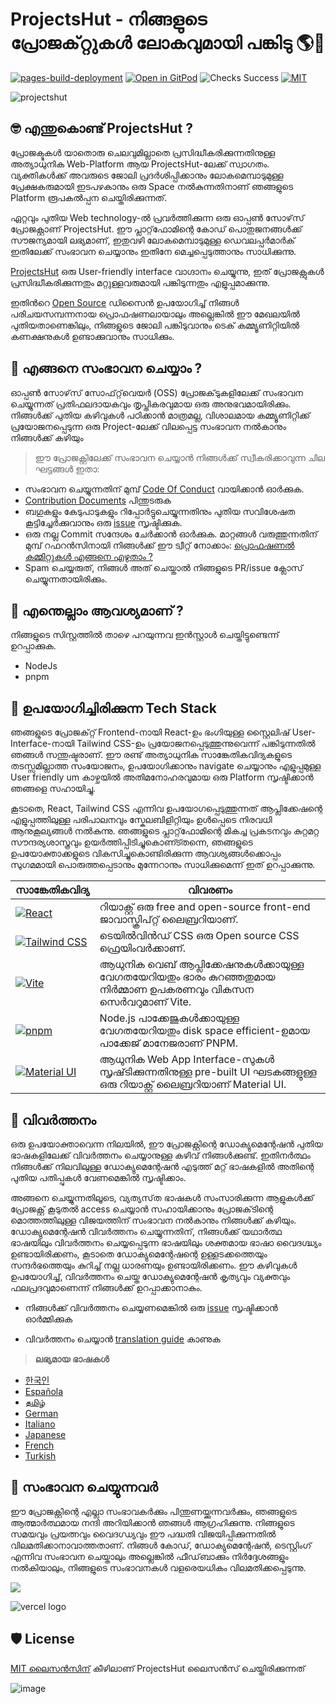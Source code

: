 # **ProjectsHut - നിങ്ങളുടെ പ്രോജക്‌റ്റുകൾ ലോകവുമായി പങ്കിടു 🌎🌈**

[![pages-build-deployment](https://github.com/priyankarpal/ProjectsHut/actions/workflows/pages/pages-build-deployment/badge.svg?branch=main)](https://github.com/priyankarpal/ProjectsHut/actions/workflows/pages/pages-build-deployment) [![Open in GitPod](https://img.shields.io/badge/Gitpod-Ready--to--Code-blue?logo=gitpod)](https://gitpod.io/#https://github.com/priyankarpal/ProjectsHut) ![Checks Success](https://badgen.net/github/checks/node-formidable/node-formidable) [![MIT](https://badgen.net/badge/license/MIT/blue)](https://github.com/priyankarpal/ProjectsHut/blob/main/LICENSE)

![projectshut](https://user-images.githubusercontent.com/88102392/235369195-189ad8cd-31df-4099-8b99-3efac3056651.png)

## 🤓 എന്തുകൊണ്ട് ProjectsHut ?

പ്രോജക്ടുകൾ യാതൊരു ചെലവുമില്ലാതെ പ്രസിദ്ധീകരിക്കുന്നതിനുള്ള അത്യാധുനിക Web-Platform ആയ ProjectsHut-ലേക്ക് സ്വാഗതം. വ്യക്തികൾക്ക് അവരുടെ ജോലി പ്രദർശിപ്പിക്കാനും ലോകമെമ്പാടുമുള്ള പ്രേക്ഷകരുമായി ഇടപഴകാനും ഒരു Space നൽകുന്നതിനാണ് ഞങ്ങളുടെ Platform രൂപകൽപ്പന ചെയ്തിരിക്കുന്നത്.

ഏറ്റവും പുതിയ Web technology-ൽ പ്രവർത്തിക്കുന്ന ഒരു ഓപ്പൺ സോഴ്‌സ് പ്രോജക്റ്റാണ് ProjectsHut. ഈ പ്ലാറ്റ്‌ഫോമിന്റെ കോഡ് പൊതുജനങ്ങൾക്ക് സൗജന്യമായി ലഭ്യമാണ്, ഇതുവഴി ലോകമെമ്പാടുമുള്ള ഡെവലപ്പർമാർക് ഇതിലേക്ക് സംഭാവന ചെയ്യാനും ഇതിനേ മെച്ചപ്പെടുത്താനും സാധിക്കുന്നു.

[ProjectsHut](https://projectshut.vercel.app) ഒരു User-friendly interface വാഗ്ദാനം ചെയ്യുന്നു, ഇത് പ്രോജക്റ്റുകൾ പ്രസിദ്ധീകരിക്കുന്നതും മറ്റുള്ളവരുമായി പങ്കിടുന്നതും എളുപ്പമാക്കുന്നു.

ഇതിൻറെ [Open Source](https://opensource.guide) ഡിസൈൻ ഉപയോഗിച്ച് നിങ്ങൾ പരിചയസമ്പന്നനായ പ്രൊഫഷണലായാലും അല്ലെങ്കിൽ ഈ മേഖലയിൽ പുതിയതാണെങ്കിലും, നിങ്ങളുടെ ജോലി പങ്കിടുവാനും ടെക് കമ്മ്യൂണിറ്റിയിൽ കണക്ഷനുകൾ ഉണ്ടാക്കുവാനും സാധിക്കും.

## 🤔 എങ്ങനെ സംഭാവന ചെയ്യാം ?

ഓപ്പൺ സോഴ്‌സ് സോഫ്‌റ്റ്‌വെയർ (OSS) പ്രോജക്‌ടുകളിലേക്ക് സംഭാവന ചെയ്യുന്നത് പ്രതിഫലദായകവും തൃപ്തികരവുമായ ഒരു അനുഭവമായിരിക്കും. നിങ്ങൾക്ക് പുതിയ കഴിവുകൾ പഠിക്കാൻ മാത്രമല്ല, വിശാലമായ കമ്മ്യൂണിറ്റിക്ക് പ്രയോജനപ്പെടുന്ന ഒരു Project-ലേക്ക് വിലപ്പെട്ട സംഭാവന നൽകാനും നിങ്ങൾക്ക് കഴിയും

> ഈ പ്രോജക്റ്റിലേക്ക് സംഭാവന ചെയ്യാൻ നിങ്ങൾക്ക് സ്വീകരിക്കാവുന്ന ചില ഘട്ടങ്ങൾ ഇതാ:

- സംഭാവന ചെയ്യുന്നതിന് മുമ്പ് [Code Of Conduct](https://github.com/priyankarpal/ProjectsHut/blob/main/CODE_OF_CONDUCT.md) വായിക്കാൻ ഓർക്കുക.
- [Contribution Documents](/contributing.md) പിന്തുടരുക
- ബഗുകളും കേടുപാടുകളും റിപ്പോർട്ടുചെയ്യുന്നതിനും പുതിയ സവിശേഷത കൂട്ടിച്ചേർക്കുവാനും ഒരു [issue](https://github.com/priyankarpal/ProjectsHut/issues/new/choose) സൃഷ്ടിക്കുക.
- ഒരു നല്ല Commit സന്ദേശം ചേർക്കാൻ ഓർക്കുക. മാറ്റങ്ങൾ വരുത്തുന്നതിന് മുമ്പ് റഫറൻസിനായി നിങ്ങൾക്ക് ഈ ട്വീറ്റ് നോക്കാം: [പ്രൊഫഷണൽ കമ്മിറ്റുകൾ എങ്ങനെ എഴുതാം ?](https://twitter.com/Priyankarpal/status/1638403157863673859)
- Spam ചെയ്യരുത്, നിങ്ങൾ അത് ചെയ്താൽ നിങ്ങളുടെ PR/issue ക്ലോസ് ചെയ്യുന്നതായിരിക്കും.

## 🤏 എന്തെല്ലാം ആവശ്യമാണ് ?

നിങ്ങളുടെ സിസ്റ്റത്തിൽ താഴെ പറയുന്നവ ഇൻസ്റ്റാൾ ചെയ്തിട്ടുണ്ടെന്ന് ഉറപ്പാക്കുക.

- NodeJs
- pnpm

## 🧰 ഉപയോഗിച്ചിരിക്കുന്ന Tech Stack

ഞങ്ങളുടെ പ്രോജക്‌റ്റ് Frontend-നായി React-ഉം ഭംഗിയുള്ള സ്റ്റൈലിഷ് User-Interface-നായി Tailwind CSS-ഉം പ്രയോജനപ്പെടുത്തുന്നുവെന്ന് പങ്കിടുന്നതിൽ ഞങ്ങൾ സന്തുഷ്ടരാണ്. ഈ രണ്ട് അത്യാധുനിക സാങ്കേതികവിദ്യകളുടെ തടസ്സമില്ലാത്ത സംയോജനം, ഉപയോഗിക്കാനും navigate ചെയ്യാനും എളുപ്പമുള്ള User friendly um കാഴ്ചയിൽ അതിമനോഹരവുമായ ഒരു Platform സൃഷ്ടിക്കാൻ ഞങ്ങളെ സഹായിച്ചു.

കൂടാതെ, React, Tailwind CSS എന്നിവ ഉപയോഗപ്പെടുത്തുന്നത് ആപ്ലിക്കേഷന്റെ എളുപ്പത്തിലുള്ള പരിപാലനവും സ്കേലബിളിറ്റിയും ഉൾപ്പെടെ നിരവധി ആനുകൂല്യങ്ങൾ നൽകുന്നു. ഞങ്ങളുടെ പ്ലാറ്റ്‌ഫോമിന്റെ മികച്ച പ്രകടനവും കുറ്റമറ്റ സൗന്ദര്യശാസ്ത്രവും ഉയർത്തിപ്പിടിച്ചുകൊണ്ട്തന്നെ, ഞങ്ങളുടെ ഉപയോക്താക്കളുടെ വികസിച്ചുകൊണ്ടിരിക്കുന്ന ആവശ്യങ്ങൾക്കൊപ്പം സുഗമമായി പൊരുത്തപ്പെടാനും മുന്നേറാനും സാധിക്കുമെന്ന് ഇത് ഉറപ്പാക്കുന്നു.

| സാങ്കേതികവിദ്യ                                                                                                                                       | വിവരണം                                                                                                               |
| ---------------------------------------------------------------------------------------------------------------------------------------------------- | -------------------------------------------------------------------------------------------------------------------- |
| [![React](https://img.shields.io/badge/-React-blue?style=flat-square&logo=react&logoColor=white)](https://reactjs.org/)                              | റിയാക്റ്റ് ഒരു free and open-source front-end ജാവാസ്ക്രിപ്റ്റ് ലൈബ്രറിയാണ്.                                          |
| [![Tailwind CSS](https://img.shields.io/badge/-Tailwind%20CSS-38B2AC?style=flat-square&logo=tailwind-css&logoColor=white)](https://tailwindcss.com/) | ടെയിൽ‌വിൻഡ് CSS ഒരു Open source CSS ഫ്രെയിംവർക്കാണ്.                                                                 |
| [![Vite](https://img.shields.io/static/v1?style=for-the-badge&message=Vite&color=646CFF&logo=Vite&logoColor=FFFFFF&label=)](https://vitejs.dev/)     | ആധുനിക വെബ് ആപ്ലിക്കേഷനുകൾക്കായുള്ള വേഗതയേറിയതും ഭാരം കുറഞ്ഞതുമായ നിർമ്മാണ ഉപകരണവും വികസന സെർവറുമാണ് Vite.           |
| [![pnpm](https://img.shields.io/static/v1?style=for-the-badge&message=pnpm&color=222222&logo=pnpm&logoColor=F69220&label=)](https://pnpm.io/)        | Node.js പാക്കേജുകൾക്കായുള്ള വേഗതയേറിയതും disk space efficient-ഉമായ പാക്കേജ് മാനേജരാണ് PNPM.                          |
| [![Material UI](https://img.shields.io/badge/-Material_UI-0081CB?logo=Material-UI&logoColor=white&style=for-the-badge)](https://mui.com/)            | ആധുനിക Web App Interface-സുകൾ സൃഷ്‌ടിക്കുന്നതിനുള്ള pre-built UI ഘടകങ്ങളുള്ള ഒരു റിയാക്റ്റ് ലൈബ്രറിയാണ് Material UI. |

## 📙 വിവർത്തനം

ഒരു ഉപയോക്താവെന്ന നിലയിൽ, ഈ പ്രോജക്റ്റിന്റെ ഡോക്യുമെന്റേഷൻ പുതിയ ഭാഷകളിലേക്ക് വിവർത്തനം ചെയ്യാനുള്ള കഴിവ് നിങ്ങൾക്കുണ്ട്. ഇതിനർത്ഥം നിങ്ങൾക്ക് നിലവിലുള്ള ഡോക്യുമെന്റേഷൻ എടുത്ത് മറ്റ് ഭാഷകളിൽ അതിന്റെ പുതിയ പതിപ്പുകൾ വേണമെങ്കിൽ സൃഷ്ടിക്കാം.

അങ്ങനെ ചെയ്യുന്നതിലൂടെ, വ്യത്യസ്‌ത ഭാഷകൾ സംസാരിക്കുന്ന ആളുകൾക്ക് പ്രോജക്റ്റ് കൂടുതൽ access ചെയ്യാൻ സഹായിക്കാനും പ്രോജക്‌ടിന്റെ മൊത്തത്തിലുള്ള വിജയത്തിന് സംഭാവന നൽകാനും നിങ്ങൾക്ക് കഴിയും. ഡോക്യുമെന്റേഷൻ വിവർത്തനം ചെയ്യുന്നതിന്, നിങ്ങൾക്ക് യഥാർത്ഥ ഭാഷയിലും വിവർത്തനം ചെയ്യപ്പെടുന്ന ഭാഷയിലും ശക്തമായ ഭാഷാ വൈദഗ്ദ്ധ്യം ഉണ്ടായിരിക്കണം, കൂടാതെ ഡോക്യുമെന്റേഷന്റെ ഉള്ളടക്കത്തെയും സന്ദർഭത്തെയും കുറിച്ച് നല്ല ധാരണയും ഉണ്ടായിരിക്കണം. ഈ കഴിവുകൾ ഉപയോഗിച്ച്, വിവർത്തനം ചെയ്ത ഡോക്യുമെന്റേഷൻ കൃത്യവും വ്യക്തവും ഫലപ്രദവുമാണെന്ന് നിങ്ങൾക്ക് ഉറപ്പാക്കാനാകും.

- നിങ്ങൾക്ക് വിവർത്തനം ചെയ്യണമെങ്കിൽ ഒരു [issue](https://github.com/priyankarpal/ProjectsHut/issues/new?assignees=&labels=Translate&template=translation-.md&title=+Translate) സൃഷ്ടിക്കാൻ ഓർമ്മിക്കുക

- വിവർത്തനം ചെയ്യാൻ [translation guide](https://github.com/priyankarpal/ProjectsHut/blob/main/translations/translation_guide.md) കാണുക

> **ലഭ്യമായ ഭാഷകൾ**

- [한국인](https://github.com/priyankarpal/ProjectsHut/tree/main/translations/Korean)
- [Española](https://github.com/priyankarpal/ProjectsHut/tree/main/translations/Spanish)
- [தமிழ்](https://github.com/priyankarpal/ProjectsHut/tree/main/translations/Tamil)
- [German](https://github.com/priyankarpal/ProjectsHut/tree/main/translations/German)
- [Italiano](https://github.com/priyankarpal/ProjectsHut/tree/main/translations/Italian)
- [Japanese](https://github.com/priyankarpal/ProjectsHut/tree/main/translations/Japanese)
- [French](https://github.com/priyankarpal/ProjectsHut/tree/main/translations/French)
- [Turkish](https://github.com/priyankarpal/ProjectsHut/tree/main/translations/Turkish)

## 🤝 സംഭാവന ചെയ്യുന്നവർ

ഈ പ്രോജക്റ്റിന്റെ എല്ലാ സംഭാവകർക്കും പിന്തുണയ്ക്കുന്നവർക്കും, ഞങ്ങളുടെ ആത്മാർത്ഥമായ നന്ദി അറിയിക്കാൻ ഞങ്ങൾ ആഗ്രഹിക്കുന്നു. നിങ്ങളുടെ സമയവും പ്രയത്നവും വൈദഗ്ധ്യവും ഈ പദ്ധതി വിജയിപ്പിക്കുന്നതിൽ വിലമതിക്കാനാവാത്തതാണ്. നിങ്ങൾ കോഡ്, ഡോക്യുമെന്റേഷൻ, ടെസ്റ്റിംഗ് എന്നിവ സംഭാവന ചെയ്താലും അല്ലെങ്കിൽ ഫീഡ്‌ബാക്കും നിർദ്ദേശങ്ങളും നൽകിയാലും, നിങ്ങളുടെ സംഭാവനകൾ വളരെയധികം വിലമതിക്കപ്പെടുന്നു.

<a href="https://github.com/priyankarpal/ProjectsHut/graphs/contributors">
  <img src="https://contrib.rocks/image?repo=priyankarpal/ProjectsHut" />
</a>

![vercel logo](https://camo.githubusercontent.com/37b009b52b3a9af7886f52e75cd76d1b32fef331ab1dc2108089c0ced0b7635f/68747470733a2f2f7777772e6461746f636d732d6173736574732e636f6d2f33313034392f313631383938333239372d706f77657265642d62792d76657263656c2e737667)

## 🛡️ License

[MIT ലൈസൻസിന്](https://github.com/priyankarpal/ProjectsHut/blob/main/LICENSE) കീഴിലാണ് ProjectsHut ലൈസൻസ് ചെയ്തിരിക്കുന്നത്

![image](https://github.com/priyankarpal/ProjectsHut/assets/88102392/0c5debf5-d414-4916-87d8-e1a710773ae3)

